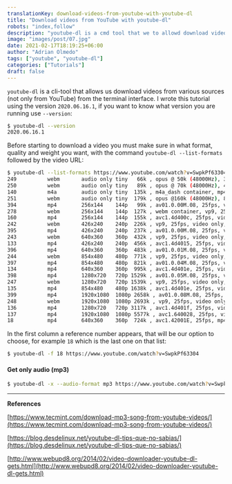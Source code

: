 ```yaml
---
translationKey: download-videos-from-youtube-with-youtube-dl
title: "Download videos from YouTube with youtube-dl"
robots: "index,follow"
description: "youtube-dl is a cmd tool that we to allowd download videos from various sources from terminal gui."
image: "images/post/07.jpg"
date: 2021-02-17T18:19:25+06:00
author: "Adrian Olmedo"
tags: ["youtube", "youtube-dl"]
categories: ["Tutorials"]
draft: false
---
```


`youtube-dl` is a cli-tool that allows us download videos from various sources (not only from YouTube) from the terminal interface. I wrote this tutorial using the version `2020.06.16.1`, if you want to know what version you are running use `--version`:


```bash
$ youtube-dl --version
2020.06.16.1
```

Before starting to download a video you must make sure in what format,
quality and weight you want, with the command `youtube-dl --list-formats` followed by the video URL:

```bash
$ youtube-dl --list-formats https://www.youtube.com/watch?v=SwpkPf63304
249          webm       audio only tiny   66k , opus @ 50k (48000Hz), 31.06MiB
250          webm       audio only tiny   89k , opus @ 70k (48000Hz), 41.10MiB
140          m4a        audio only tiny  135k , m4a_dash container, mp4a.40.2@128k (44100Hz), 83.58MiB
251          webm       audio only tiny  179k , opus @160k (48000Hz), 83.12MiB
394          mp4        256x144    144p   99k , av01.0.00M.08, 25fps, video only, 50.33MiB
278          webm       256x144    144p  127k , webm container, vp9, 25fps, video only, 58.19MiB
160          mp4        256x144    144p  155k , avc1.4d400c, 25fps, video only, 63.09MiB
242          webm       426x240    240p  226k , vp9, 25fps, video only, 127.02MiB
395          mp4        426x240    240p  237k , av01.0.00M.08, 25fps, video only, 111.59MiB
243          webm       640x360    360p  432k , vp9, 25fps, video only, 230.93MiB
133          mp4        426x240    240p  456k , avc1.4d4015, 25fps, video only, 147.51MiB
396          mp4        640x360    360p  483k , av01.0.01M.08, 25fps, video only, 206.01MiB
244          webm       854x480    480p  771k , vp9, 25fps, video only, 391.84MiB
397          mp4        854x480    480p  821k , av01.0.04M.08, 25fps, video only, 365.63MiB
134          mp4        640x360    360p  995k , avc1.4d401e, 25fps, video only, 288.22MiB
398          mp4        1280x720   720p 1529k , av01.0.05M.08, 25fps, video only, 730.90MiB
247          webm       1280x720   720p 1539k , vp9, 25fps, video only, 733.20MiB
135          mp4        854x480    480p 1638k , avc1.4d401e, 25fps, video only, 423.79MiB
399          mp4        1920x1080  1080p 2658k , av01.0.08M.08, 25fps, video only, 1.26GiB
248          webm       1920x1080  1080p 2693k , vp9, 25fps, video only, 1.53GiB
136          mp4        1280x720   720p 3117k , avc1.4d401f, 25fps, video only, 734.95MiB
137          mp4        1920x1080  1080p 5577k , avc1.640028, 25fps, video only, 2.37GiB
18           mp4        640x360    360p  724k , avc1.42001E, 25fps, mp4a.40.2@ 96k (44100Hz), 467.68MiB (best)
```

In the first column a reference number appears, that will be our option to choose, for example `18` which is the last one on that list:

```bash
$ youtube-dl -f 18 https://www.youtube.com/watch?v=SwpkPf63304
```

#### Get only audio (mp3)

```bash
$ youtube-dl -x --audio-format mp3 https://www.youtube.com/watch?v=SwpkPf63304
```

---

**References**

[https://www.tecmint.com/download-mp3-song-from-youtube-videos/](https://www.tecmint.com/download-mp3-song-from-youtube-videos/)

[https://blog.desdelinux.net/youtube-dl-tips-que-no-sabias/](https://blog.desdelinux.net/youtube-dl-tips-que-no-sabias/)

[http://www.webupd8.org/2014/02/video-downloader-youtube-dl-gets.html](http://www.webupd8.org/2014/02/video-downloader-youtube-dl-gets.html)
